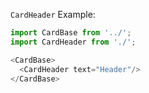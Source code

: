 `CardHeader` Example:

```typescript jsx
import CardBase from '../';
import CardHeader from './';

<CardBase>
  <CardHeader text="Header"/>
</CardBase>
```
